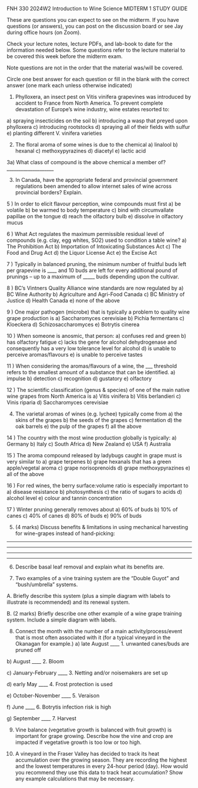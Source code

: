 FNH 330 2024W2 Introduction to Wine Science
MIDTERM 1 STUDY GUIDE

These are questions you can expect to see on the midterm. If you have questions (or answers), you can
post on the discussion board or see Jay during office hours (on Zoom).

Check your lecture notes, lecture PDFs, and lab-book to date for the information needed below. Some
questions refer to the lecture material to be covered this week before the midterm exam.

Note questions are not in the order that the material was/will be covered.

Circle one best answer for each question or fill in the blank with the correct answer (one mark each
unless otherwise indicated)

1) Phylloxera, an insect pest on Vitis vinifera grapevines was introduced by accident to France from North
America. To prevent complete devastation of Europe’s wine industry, wine estates resorted to:

a) spraying insecticides on the soil
b) introducing a wasp that preyed upon phylloxera
c) introducing rootstocks
d) spraying all of their fields with sulfur
e) planting different V. vinifera varieties

2) The floral aroma of some wines is due to the chemical
a) linalool b) hexanal c) methoxypyrazines d) diacetyl e) lactic acid

3a) What class of compound is the above chemical a member of? ____________________

3) In Canada, have the appropriate federal and provincial government regulations been amended to
allow internet sales of wine across provincial borders? Explain.

5 ) In order to elicit flavour perception, wine compounds must first
a) be volatile b) be warmed to body temperature
c) bind with circumvallate papillae on the tongue d) reach the olfactory bulb
e) dissolve in olfactory mucus

6 ) What Act regulates the maximum permissible residual level of compounds (e.g. clay, egg whites, SO2)
used to condition a table wine?
a) The Prohibition Act b) Importation of Intoxicating Substances Act
c) The Food and Drug Act d) the Liquor License Act
e) the Excise Act

7 ) Typically in balanced pruning, the minimum number of fruitful buds left per grapevine is ____ and 10
buds are left for every additional pound of prunings – up to a maximum of _____ buds depending upon
the cultivar.


8 ) BC’s Vintners Quality Alliance wine standards are now regulated by
a) BC Wine Authority b) Agriculture and Agri-Food Canada
c) BC Ministry of Justice d) Health Canada
e) none of the above

9 ) One major pathogen (microbe) that is typically a problem to quality wine grape production is
a) Saccharomyces cerevisiae b) Pichia fermentans c) Kloeckera
d) Schizosaccharomyces e) Botrytis cinerea

10 ) When someone is anosmic, that person:
a) confuses red and green
b) has olfactory fatigue
c) lacks the gene for alcohol dehydrogenase and consequently has a very low tolerance level for alcohol
d) is unable to perceive aromas/flavours
e) is unable to perceive tastes

11 ) When considering the aromas/flavours of a wine, the ___ threshold refers to the smallest amount
of a substance that can be identified.
a) impulse b) detection c) recognition d) gustatory e) olfactory

12 ) The scientific classification (genus & species) of one of the main native wine grapes from North
America is
a) Vitis vinifera b) Vitis berlandieri c) Vinis riparia d) Saccharomyces cerevisiae

4) The varietal aromas of wines (e.g. lychee) typically come from
a) the skins of the grapes b) the seeds of the grapes c) fermentation
d) the oak barrels e) the pulp of the grapes f) all the above

14 ) The country with the most wine production globally is typically:
a) Germany b) Italy c) South Africa d) New Zealand e) USA f) Australia

15 ) The aroma compound released by ladybugs caught in grape must is very similar to
a) grape terpenes
b) grape hexanals that has a green apple/vegetal aroma
c) grape norisoprenoids
d) grape methoxypyrazines
e) all of the above

16 ) For red wines, the berry surface:volume ratio is especially important to
a) disease resistance b) photosynthesis c) the ratio of sugars to acids
d) alcohol level e) colour and tannin concentration


17 ) Winter pruning generally removes about
a) 60% of buds b) 10% of canes c) 40% of canes d) 80% of buds e) 90% of buds

5) (4 marks) Discuss benefits & limitations in using mechanical harvesting for wine-grapes instead of
hand-picking:

_____________________________________________________________________________

_____________________________________________________________________________

_____________________________________________________________________________

_____________________________________________________________________________

6) Describe basal leaf removal and explain what its benefits are.

7) Two examples of a vine training system are the “Double Guyot” and “bush/umbrella” systems.

A. Briefly describe this system (plus a simple diagram with labels to illustrate is recommended) and its
renewal system.

B. (2 marks) Briefly describe one other example of a wine grape training system. Include a simple diagram
with labels.


8) Connect the month with the number of a main activity/process/event that is most often associated
with it (for a typical vineyard in the Okanagan for example.)
a) late August ____ 1. unwanted canes/buds are pruned off

b) August ____ 2. Bloom

c) January-February ____ 3. Netting and/or noisemakers are set up

d) early May ____ 4. Frost protection is used

e) October-November ____ 5. Veraison

f) June ____ 6. Botrytis infection risk is high

g) September ____ 7. Harvest

9) Vine balance (vegetative growth is balanced with fruit growth) is important for grape growing.
Describe how the vine and crop are impacted if vegetative growth is too low or too high.

10) A vineyard in the Fraser Valley has decided to track its heat accumulation over the growing season.
They are recording the highest and the lowest temperatures in every 24-hour period (day). How would
you recommend they use this data to track heat accumulation? Show any example calculations that may
be necessary.


